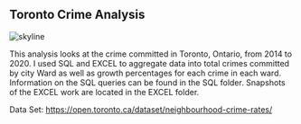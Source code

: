 ## Toronto Crime Analysis 

![skyline](https://user-images.githubusercontent.com/59493321/155635263-bdb9c1ad-ef41-41be-b1ed-7bf693996b7c.jpeg)

This analysis looks at the crime committed in Toronto, Ontario, from 2014 to 2020. I used SQL and EXCEL to aggregate data into total crimes committed by city Ward as well as growth percentages for each crime in each ward. Information on the SQL queries can be found in the SQL folder. Snapshots of the EXCEL work are located in the EXCEL folder. 



Data Set: https://open.toronto.ca/dataset/neighbourhood-crime-rates/
